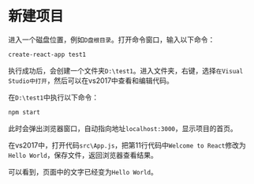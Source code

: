 # 新建项目
进入一个磁盘位置，例如`D盘根目录`。打开命令窗口，输入以下命令：

```sh
create-react-app test1
```

执行成功后，会创建一个文件夹`D:\test1`。进入文件夹，右键，选择`在Visual Studio中打开`，然后可以在vs2017中查看和编辑代码。

在`D:\test1`中执行以下命令：

```sh
npm start
```

此时会弹出浏览器窗口，自动指向地址`localhost:3000`，显示项目的首页。

在vs2017中，打开代码`src\App.js`，把第11行代码中`Welcome to React`修改为`Hello World`，保存文件，返回浏览器查看结果。

可以看到，页面中的文字已经变为`Hello World`。
